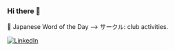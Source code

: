 ### Hi there 👋

<!-- japanese_wotd starts -->
💬 Japanese Word of the Day --> サークル: club activities.
<!-- japanese_wotd ends -->

<!-- spotify_wdgt_starts -->
<!-- spotify_wdgt_ends -->

<!-- linkedin_badge_starts -->
<p align="left">
	<a href="https://www.linkedin.com/in/bethan-hutt-180b8722/"><img src="https://img.shields.io/badge/LinkedIn--_.svg?style=social&logo=linkedin" alt="LinkedIn"></a>
</p>
<!-- linkedin_badge_ends -->